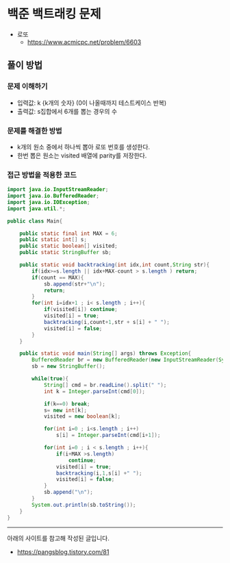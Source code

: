 # 백준 백트래킹 문제

- 로또
  - https://www.acmicpc.net/problem/6603

## 풀이 방법

### 문제 이해하기

- 입력값: k {k개의 숫자} (0이 나올때까지 테스트케이스 반복)
- 출력값: s집합에서 6개를 뽑는 경우의 수

### 문제를 해결한 방법

- k개의 원소 중에서 하나씩 뽑아 로또 번호를 생성한다.
- 한번 뽑은 원소는 visited 배열에 parity를 저장한다.

### 접근 방법을 적용한 코드

```java
import java.io.InputStreamReader;
import java.io.BufferedReader;
import java.io.IOException;
import java.util.*;

public class Main{

    public static final int MAX = 6;
    public static int[] s;
    public static boolean[] visited;
    public static StringBuffer sb;

    public static void backtracking(int idx,int count,String str){
        if(idx>=s.length || idx+MAX-count > s.length ) return;
        if(count == MAX){
            sb.append(str+"\n");
            return;
        }
        for(int i=idx+1 ; i< s.length ; i++){
            if(visited[i]) continue;
            visited[i] = true;
            backtracking(i,count+1,str + s[i] + " ");
            visited[i] = false;
        }
    }

    public static void main(String[] args) throws Exception{
        BufferedReader br = new BufferedReader(new InputStreamReader(System.in));
        sb = new StringBuffer();

        while(true){
            String[] cmd = br.readLine().split(" ");
            int k = Integer.parseInt(cmd[0]);

            if(k==0) break;
            s= new int[k];
            visited = new boolean[k];

            for(int i=0 ; i<s.length ; i++)
                s[i] = Integer.parseInt(cmd[i+1]);

            for(int i=0 ; i < s.length ; i++){
                if(i+MAX >s.length)
                    continue;
                visited[i] = true;
                backtracking(i,1,s[i] +" ");
                visited[i] = false;
            }
            sb.append("\n");
        }
        System.out.println(sb.toString());
    }
}
```

---

아래의 사이트를 참고해 작성된 글입니다.

- https://pangsblog.tistory.com/81
